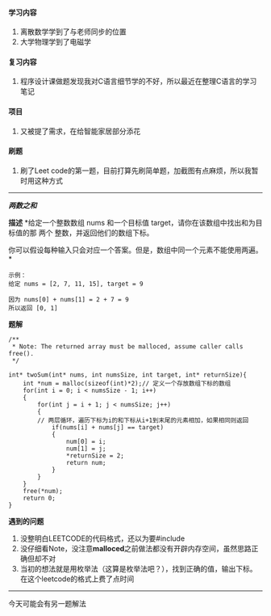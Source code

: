 #### 学习内容
1. 离散数学学到了与老师同步的位置
2. 大学物理学到了电磁学

#### 复习内容
1. 程序设计课做题发现我对C语言细节学的不好，所以最近在整理C语言的学习笔记

#### 项目
1. 又被提了需求，在给智能家居部分添花

#### 刷题
1. 刷了Leet code的第一题，目前打算先刷简单题，加截图有点麻烦，所以我暂时用这种方式
-----------------------------------------------
***两数之和***

**描述**
*给定一个整数数组 nums 和一个目标值 target，请你在该数组中找出和为目标值的那 两个 整数，并返回他们的数组下标。

你可以假设每种输入只会对应一个答案。但是，数组中同一个元素不能使用两遍。*
```
示例：
给定 nums = [2, 7, 11, 15], target = 9

因为 nums[0] + nums[1] = 2 + 7 = 9
所以返回 [0, 1]
```
**题解**
```
/**
 * Note: The returned array must be malloced, assume caller calls free().
 */

int* twoSum(int* nums, int numsSize, int target, int* returnSize){
    int *num = malloc(sizeof(int)*2);// 定义一个存放数组下标的数组
    for(int i = 0; i < numsSize - 1; i++)
    {
        for(int j = i + 1; j < numsSize; j++)
        {
        // 两层循环，遍历下标为i的和下标从i+1到末尾的元素相加，如果相同则返回
            if(nums[i] + nums[j] == target)
            {
                num[0] = i;
                num[1] = j;
                *returnSize = 2;
                return num;
            }
        }
    }
    free(*num);
    return 0;
}
```
**遇到的问题**
1. 没整明白LEETCODE的代码格式，还以为要#include
2. 没仔细看Note，没注意**malloced**之前做法都没有开辟内存空间，虽然思路正确但却不对
3. 当初的想法就是用枚举法（这算是枚举法吧？），找到正确的值，输出下标。在这个leetcode的格式上费了点时间
---------------------------------------------------

今天可能会有另一题解法
